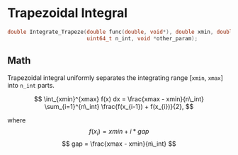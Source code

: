 Trapezoidal Integral
===

```C
double Integrate_Trapeze(double func(double, void*), double xmin, double xmax,
                         uint64_t n_int, void *other_param);
```

Math
---

Trapezoidal integral uniformly separates the integrating range [`xmin`, `xmax`] into `n_int` parts.

$$
\int_{xmin}^{xmax} f(x) dx = \frac{xmax - xmin}{n\_int} \sum_{i=1}^{n\_int} \frac{f(x_{i-1}) + f(x_{i})}{2},
$$

where
$$
f(x_{i}) = xmin + i * gap
$$
$$
gap = \frac{xmax - xmin}{n\_int}
$$